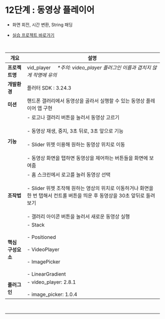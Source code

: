 # 12단계 : 동영상 플레이어
- 화면 회전, 시간 변환, String 패딩

- [실습 프로젝트 바로가기](https://github.com/SVW-App-Develop/Vid_Player.git)

<br>

|개요|설명|
|-|-|
|**프로젝트명**|vid_player &nbsp;&nbsp;&nbsp; *\*주의: video_player 플러그인 이름과 겹치지 않게 작명에 유의* |
|**개발환경**|플러터 SDK : 3.24.3|
|**미션**|핸드폰 갤러리에서 동영상을 골라서 실행할 수 있는 동영상 플레이어 앱 구현|
|**기능**|- 로고나 갤러리 버튼을 눌러서 동영상 고르기<br><br>- 동영상 재생, 중지, 3초 뒤로, 3초 앞으로 기능<br><br>- Slider 위젯 이용해 원하는 동영상 위치로 이동<br><br>- 동영상 화면을 탭하면 동영상을 제어하는 버튼들을 화면에 보여줌|
|**조작법**|- 홈 스크린에서 로고를 눌러 동영상 선택<br><br>- Slider 위젯 조작해 원하는 영상의 위치로 이동하거나 화면을 한 번 탭해서 컨트롤 버튼을 띄운 후 동영상을 30초 앞뒤로 돌려보기<br><br>- 갤러리 아이콘 버튼을 눌러서 새로운 동영상 실행|
|**핵심 구성요소**|- Stack<br><br>- Positioned<br><br>- VideoPlayer<br><br>- ImagePicker<br><br>- LinearGradient|
|**플러그인**|- video_player: 2.8.1<br><br>- image_picker: 1.0.4|

<br>

---

<br>


































